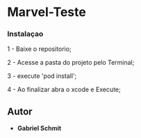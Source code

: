 # Marvel-Teste
 
### Instalaçao

1 - Baixe o repositorio;

2 - Acesse a pasta do projeto pelo Terminal;

3 - execute 'pod install';

4 - Ao finalizar abra o xcode e Execute;

## Autor

* **Gabriel Schmit** 
